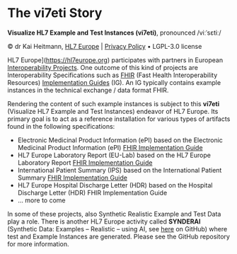 # The vi7eti Story

**Visualize HL7 Example and Test Instances (vi7eti)**, pronounced /viːˈsɛtiː/

© dr Kai Heitmann, [HL7 Europe](https://hl7europe.org) | [Privacy Policy](https://hl7europe.eu/privacy-policy-for-hl7-europe/) • LGPL-3.0 license

HL7 Europe](https://hl7europe.org) participates with partners in European [Interoperability Projects](https://hl7europe.org/projects-initiatives/). One outcome of this kind of projects are Interoperability Specifications such as [FHIR](http://hl7.org/fhir/) (Fast Health Interoperability Resources) [Implementation Guides](https://hl7europe.org/standards/#igs) (IG). An IG typically contains example instances in the technical exchange / data format FHIR.

Rendering the content of such example instances is subject to this **vi7eti** (Visualize HL7 Example and Test Instances) endeavor of HL7 Europe. Its primary goal is to act as a reference installation for various types of artifacts found in the following specifications:

- Electronic Medicinal Product Information (ePI) based on the Electronic Medicinal Product Information (ePI) [FHIR Implementation Guide](https://build.fhir.org/ig/HL7/emedicinal-product-info/)
- HL7 Europe Laboratory Report (EU-Lab) based on the HL7 Europe Laboratory Report [FHIR Implementation Guide](https://build.fhir.org/ig/hl7-eu/laboratory/)
- International Patient Summary (IPS) based on the International Patient Summary [FHIR Implementation Guide](https://build.fhir.org/ig/HL7/fhir-ips/)
- HL7 Europe Hospital Discharge Letter (HDR) based on the Hospital Discharge Letter (HDR) FHIR Implementation Guide
- ... more to come

In some of these projects, also Synthetic Realistic Example and Test Data play a role. There is another HL7 Europe activity called **SYNDERAI** (Synthetic Data: Examples – Realistic – using AI, see [here](https://github.com/hl7-eu/SYNDERAI) on GitHub) where test and Example Instances are generated. Please see the GitHub repository for  more information.
